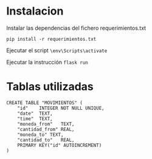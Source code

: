 # Instalacion

Instalar las dependencias del fichero requerimientos.txt
```
pip install -r requerimientos.txt
```
Ejecutar el script `\env\Scripts\activate`

Ejecutar la instrucción `flask run` 

# Tablas utilizadas
```
CREATE TABLE "MOVIMIENTOS" (
	"id"	INTEGER NOT NULL UNIQUE,
	"date"	TEXT,
	"time"	TEXT,
	"moneda_from"	TEXT,
	"cantidad_from"	REAL,
	"moneda_to"	TEXT,
	"cantidad_to"	REAL,
	PRIMARY KEY("id" AUTOINCREMENT)
)
```
